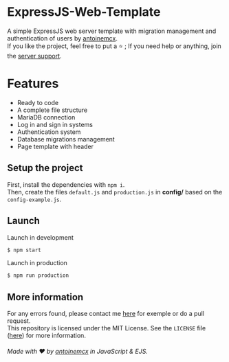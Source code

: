 # ExpressJS-Web-Template
A simple ExpressJS web server template with migration management and authentication of users by [antoinemcx](https://github.com/antoinemcx).   
If you like the project, feel free to put a ⭐ ; If you need help or anything, join the [server support](https://discord.gg/G6WQsMQShZ).

# Features
* Ready to code
* A complete file structure
* MariaDB connection
* Log in and sign in systems
* Authentication system
* Database migrations management
* Page template with header   
   

## Setup the project
First, install the dependencies with `npm i`.  
Then, create the files `default.js` and `production.js` in **config/** based on the `config-example.js`.

## Launch

Launch in development
```sh
$ npm start
```
Launch in production
```sh
$ npm run production
```

## More information

For any errors found, please contact me [here](https://discord.gg/G6WQsMQShZ) for exemple or do a pull request.  
This repository is licensed under the MIT License. See the `LICENSE` file ([here](https://github.com/antoinemcx/ExpressJS-Web-Template/blob/master/LICENSE)) for more information.
  
  
###### Made with ❤️ by [antoinemcx](https://github.com/antoinemcx) in JavaScript & EJS.
